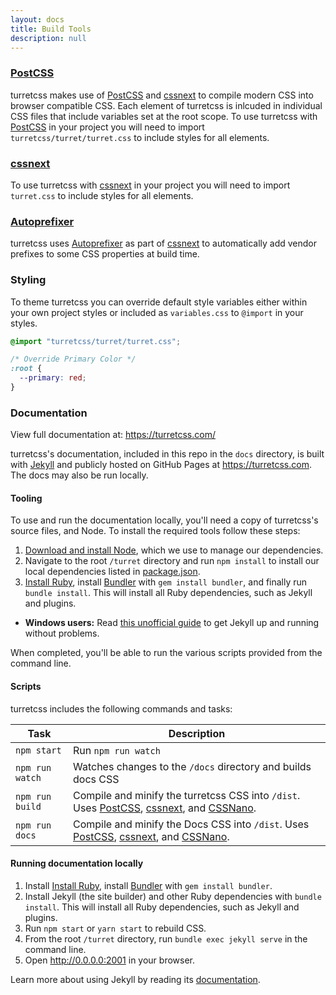 ```yaml
---
layout: docs
title: Build Tools
description: null
---
```


### [PostCSS][postcss]

turretcss makes use of [PostCSS][postcss] and [cssnext][cssnext] to compile modern CSS into browser compatible CSS. Each element of turretcss is inlcuded in individual CSS files that include variables set at the root scope. To use turretcss with [PostCSS][postcss] in your project you will need to import `turretcss/turret/turret.css` to include styles for all elements.

### [cssnext][cssnext]

To use turretcss with [cssnext][cssnext] in your project you will need to import `turret.css` to include styles for all elements.

### [Autoprefixer][autoprefixer]

turretcss uses [Autoprefixer][autoprefixer] as part of [cssnext][cssnext] to automatically add vendor prefixes to some CSS properties at build time.

### Styling

To theme turretcss you can override default style variables either within your own project styles or included as `variables.css` to `@import` in your styles.

```css
@import "turretcss/turret/turret.css";

/* Override Primary Color */
:root {
  --primary: red;
}
```

### Documentation

View full documentation at: <https://turretcss.com/>

turretcss's documentation, included in this repo in the `docs` directory, is built with [Jekyll](https://jekyllrb.com) and publicly hosted on GitHub Pages at <https://turretcss.com>. The docs may also be run locally.

#### Tooling

To use and run the documentation locally, you'll need a copy of turretcss's source files, and Node. To install the required tools follow these steps:

1. [Download and install Node](https://nodejs.org/download/), which we use to manage our dependencies.
2. Navigate to the root `/turret` directory and run `npm install` to install our local dependencies listed in [package.json](https://github.com/turretcss/turret/blob/master/package.json).
3. [Install Ruby][install-ruby], install [Bundler][gembundler] with `gem install bundler`, and finally run `bundle install`. This will install all Ruby dependencies, such as Jekyll and plugins.

- **Windows users:** Read [this unofficial guide](http://jekyll-windows.juthilo.com/) to get Jekyll up and running without problems.

When completed, you'll be able to run the various scripts provided from the command line.

#### Scripts

turretcss includes the following commands and tasks:

| Task            | Description                                                                                                             |
| --------------- | ----------------------------------------------------------------------------------------------------------------------- |
| `npm start`     | Run `npm run watch`                                                                                                     |
| `npm run watch` | Watches changes to the `/docs` directory and builds docs CSS                                                            |
| `npm run build` | Compile and minify the turretcss CSS into `/dist`. Uses [PostCSS][postcss], [cssnext][cssnext], and [CSSNano][cssnano]. |
| `npm run docs`  | Compile and minify the Docs CSS into `/dist`. Uses [PostCSS][postcss], [cssnext][cssnext], and [CSSNano][cssnano].      |

#### Running documentation locally

1. Install [Install Ruby][install-ruby], install [Bundler][gembundler] with `gem install bundler`.
2. Install Jekyll (the site builder) and other Ruby dependencies with `bundle install`. This will install all Ruby dependencies, such as Jekyll and plugins.
3. Run `npm start` or `yarn start` to rebuild CSS.
4. From the root `/turret` directory, run `bundle exec jekyll serve` in the command line.
5. Open <http://0.0.0.0:2001> in your browser.

Learn more about using Jekyll by reading its [documentation](https://jekyllrb.com/docs/home/).

[install-ruby]: https://www.ruby-lang.org/en/documentation/installation/
[gembundler]: https://bundler.io/
[turretcss]: https://turretcss.com/
[turretcss-boilerplate]: https://github.com/turretcss/turretcss-boilerplate
[postcss]: http://postcss.org/
[postcss cli]: https://github.com/postcss/postcss-cli
[cssnext]: http://cssnext.io/
[cssnano]: http://cssnano.co/
[autoprefixer]: https://github.com/postcss/autoprefixer
